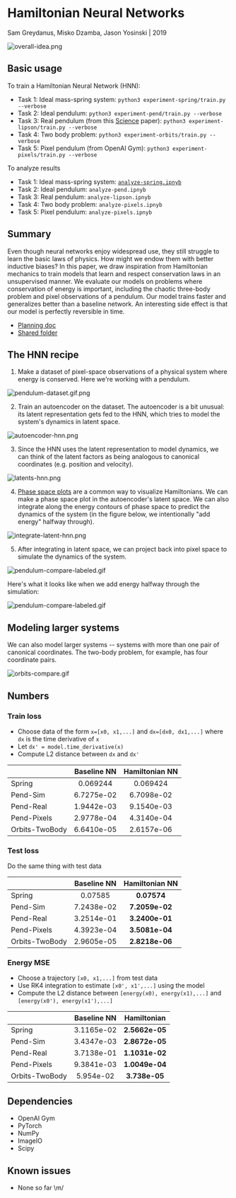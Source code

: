 Hamiltonian Neural Networks
=======
Sam Greydanus, Misko Dzamba, Jason Yosinski | 2019

![overall-idea.png](static/overall-idea.png)

Basic usage
--------

To train a Hamiltonian Neural Network (HNN):
 * Task 1: Ideal mass-spring system: `python3 experiment-spring/train.py --verbose`
 * Task 2: Ideal pendulum: `python3 experiment-pend/train.py --verbose`
 * Task 3: Real pendulum (from this [Science](http://science.sciencemag.org/content/324/5923/81) paper): `python3 experiment-lipson/train.py --verbose`
 * Task 4: Two body problem: `python3 experiment-orbits/train.py --verbose`
 * Task 5: Pixel pendulum (from OpenAI Gym): `python3 experiment-pixels/train.py --verbose`

To analyze results
 * Task 1: Ideal mass-spring system: [`analyze-spring.ipnyb`](analyze-spring.ipnyb)
 * Task 2: Ideal pendulum: `analyze-pend.ipnyb`
 * Task 3: Real pendulum: `analyze-lipson.ipnyb`
 * Task 4: Two body problem: `analyze-pixels.ipnyb`
 * Task 5: Pixel pendulum: `analyze-pixels.ipnyb`

Summary
--------

Even though neural networks enjoy widespread use, they still struggle to learn the basic laws of physics. How might we endow them with better inductive biases? In this paper, we draw inspiration from Hamiltonian mechanics to train models that learn and respect conservation laws in an unsupervised manner. We evaluate our models on problems where conservation of energy is important, including the chaotic three-body problem and pixel observations of a pendulum. Our model trains faster and generalizes better than a baseline network. An interesting side effect is that our model is perfectly reversible in time.

 * [Planning doc](https://docs.google.com/document/d/1WLprq600etYrqc51GLm5uTd2sTBeMYB5MUakJigCSEw/edit)
 * [Shared folder](https://drive.google.com/open?id=1869p7KJfOV5rI5HflTb7DmdnuSNbMyFU)


The HNN recipe
--------

1. Make a dataset of pixel-space observations of a physical system where energy is conserved. Here we're working with a pendulum.

![pendulum-dataset.gif.png](static/pendulum-dataset.gif.png)

2. Train an autoencoder on the dataset. The autoencoder is a bit unusual: its latent representation gets fed to the HNN, which tries to model the system's dynamics in latent space.

![autoencoder-hnn.png](static/autoencoder-hnn.png)

3. Since the HNN uses the latent representation to model dynamics, we can think of the latent factors as being analogous to canonical coordinates (e.g. position and velocity).

![latents-hnn.png](static/latents-hnn.png)

4. [Phase space plots](https://en.wikiversity.org/wiki/Advanced_Classical_Mechanics/Phase_Space) are a common way to visualize Hamiltonians. We can make a phase space plot in the autoencoder's latent space. We can also integrate along the energy contours of phase space to predict the dynamics of the system (in the figure below, we intentionally "add energy" halfway through).

![integrate-latent-hnn.png](static/integrate-latent-hnn.png)

5. After integrating in latent space, we can project back into pixel space to simulate the dynamics of the system.

![pendulum-compare-labeled.gif](static/pendulum-compare-labeled.gif)

Here's what it looks like when we add energy halfway through the simulation:

![pendulum-compare-labeled.gif](static/pendulum-addenergy-labeled.gif)

Modeling larger systems
--------

We can also model larger systems -- systems with more than one pair of canonical coordinates. The two-body problem, for example, has four coordinate pairs.

![orbits-compare.gif](static/orbits-compare.gif)


Numbers
--------

### Train loss
* Choose data of the form `x=[x0, x1,...]` and `dx=[dx0, dx1,...]` where `dx` is the time derivative of `x`
* Let `dx' = model.time_derivative(x)`
* Compute L2 distance between `dx` and `dx'`

|               | Baseline NN 			| Hamiltonian NN 	|
| ------------- | :-------------------: | :---------------: |
| Spring 		|  	0.069244    	| 0.069424 			|
| Pend-Sim 		|   6.7275e-02  	| 6.7098e-02 		|
| Pend-Real		|   1.9442e-03   	| 9.1540e-03 		|
| Pend-Pixels	|   2.9778e-04   	| 4.3140e-04 	 	|
| Orbits-TwoBody|   6.6410e-05  	| 2.6157e-06		|


### Test loss
Do the same thing with test data

|               | Baseline NN 			| Hamiltonian NN 	|
| ------------- | :-------------------: | :---------------: |
| Spring 		|  	0.07585    	  		| **0.07574** 		|
| Pend-Sim 		|   7.2438e-02 			| **7.2059e-02** 	|
| Pend-Real		|   3.2514e-01   		| **3.2400e-01** 	|
| Pend-Pixels	|   4.3923e-04   		| **3.5081e-04**  	|
| Orbits-TwoBody|   2.9605e-05  	 	| **2.8218e-06** 	|

### Energy MSE
* Choose a trajectory `[x0, x1,...]` from test data
* Use RK4 integration to estimate `[x0', x1',...]` using the model
* Compute the L2 distance between `[energy(x0), energy(x1),...]` and `[energy(x0'), energy(x1'),...]`

|               | Baseline NN 			| Hamiltonian 		|
| ------------- | :-------------------:	| :---------------:	|
| Spring 		| 3.1165e-02			| **2.5662e-05** 	|
| Pend-Sim 		| 3.4347e-03			| **2.8672e-05** 	|
| Pend-Real		| 3.7138e-01			| **1.1031e-02**	|
| Pend-Pixels	| 9.3841e-03   			| **1.0049e-04** 	|
| Orbits-TwoBody| 5.954e-02   			| **3.738e-05** 	|


Dependencies
--------
 * OpenAI Gym
 * PyTorch
 * NumPy
 * ImageIO
 * Scipy

Known issues
--------
 * None so far \m/